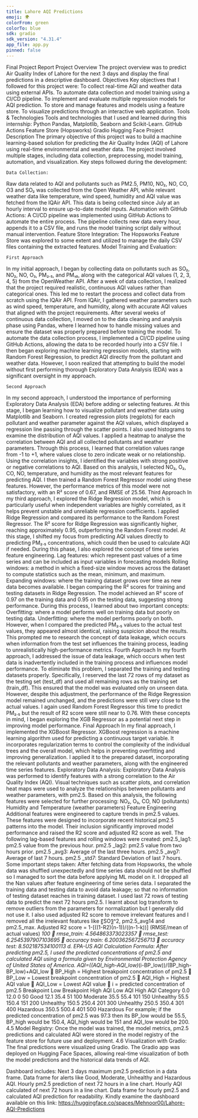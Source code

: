 ```yaml
---
title: Lahore AQI Predictions
emoji: 🌍
colorFrom: green
colorTo: blue
sdk: gradio
sdk_version: "4.31.4"
app_file: app.py
pinned: false
---
```



Final Project Report
	Project Overview
The project overview was to predict Air Quality Index of Lahore for the next 3 days and display the final predictions in a descriptive dashboard.
	Objectives
Key objectives that I followed for this project were:
	To collect real-time AQI and weather data using external APIs.
	To automate data collection and model training using a CI/CD pipeline.
	To implement and evaluate multiple regression models for AQI prediction.
	To store and manage features and models using a feature store.
	To visualize predictions through an interactive web application.
	Tools & Technologies
Tools and technologies that I used and learned during this internship:
	Python
	Pandas, Matplotlib, Seaborn and Scikit-Learn.
	GitHub Actions
	Feature Store (Hopsworks)
	Gradio
	Hugging Face
	Project Description
The primary objective of this project was to build a machine learning-based solution for predicting the Air Quality Index (AQI) of Lahore using real-time environmental and weather data. The project involved multiple stages, including data collection, preprocessing, model training, automation, and visualization. Key steps followed during the development:

	Data Collection:
Raw data related to AQI and pollutants such as PM2.5, PM10, NO₂, NO, CO, O3 and SO₂ was collected from the Open Weather API, while relevant weather data like temperature, wind speed, humidity and AQI value was fetched from the IQAir API. This data is being collected since July at an hourly interval to ensure up-to-date model inputs.
	Automation with GitHub Actions:
A CI/CD pipeline was implemented using GitHub Actions to automate the entire process. The pipeline collects new data every hour, appends it to a CSV file, and runs the model training script daily without manual intervention.
	Feature Store Integration:
The Hopsworks Feature Store was explored to some extent and utilized to manage the daily CSV files containing the extracted features.
	Model Training and Evaluation:

	First Approach
In my initial approach, I began by collecting data on pollutants such as SO₂, NO₂, NO, O₃, PM₂.₅, and PM₁₀, along with the categorical AQI values (1, 2, 3, 4, 5) from the OpenWeather API. After a week of data collection, I realized that the project required realistic, continuous AQI values rather than categorical ones. This led me to restart the process and collect data from scratch using the IQAir API.
From IQAir, I gathered weather parameters such as wind speed, temperature, and humidity, along with accurate AQI values that aligned with the project requirements. After several weeks of continuous data collection, I moved on to the data cleaning and analysis phase using Pandas, where I learned how to handle missing values and ensure the dataset was properly prepared before training the model.
To automate the data collection process, I implemented a CI/CD pipeline using GitHub Actions, allowing the data to be recorded hourly into a CSV file. I then began exploring machine learning regression models, starting with Random Forest Regression, to predict AQI directly from the pollutant and weather data. However, I soon realized that attempting to build the model without first performing thorough Exploratory Data Analysis (EDA) was a significant oversight in my approach.


	Second Approach
In my second approach, I understood the importance of performing Exploratory Data Analysis (EDA) before adding or selecting features. At this stage, I began learning how to visualize pollutant and weather data using Matplotlib and Seaborn.
	I created regression plots (regplots) for each pollutant and weather parameter against the AQI values, which displayed a regression line passing through the scatter points.
	I also used histograms to examine the distribution of AQI values.
	I applied a heatmap to analyse the correlation between AQI and all collected pollutants and weather parameters. Through this process, I learned that correlation values range from -1 to +1, where values close to zero indicate weak or no relationship.
Using the correlation insights, I identified the variables with strong positive or negative correlations to AQI. Based on this analysis, I selected NO₂, O₂, CO, NO, temperature, and humidity as the most relevant features for predicting AQI.
I then trained a Random Forest Regressor model using these features. However, the performance metrics of this model were not satisfactory, with an R² score of 0.67, and RMSE of 25.56.
	Third Approach
In my third approach, I explored the Ridge Regression model, which is particularly useful when independent variables are highly correlated, as it helps prevent unstable and unreliable regression coefficients.
I applied Ridge Regression and compared its performance to the Random Forest Regressor. The R² score for Ridge Regression was significantly higher, reaching approximately 0.95, outperforming the Random Forest model.
At this stage, I shifted my focus from predicting AQI values directly to predicting PM₂.₅ concentrations, which could then be used to calculate AQI if needed.
During this phase, I also explored the concept of time series feature engineering.
	Lag features: which represent past values of a time series and can be included as input variables in forecasting models
	Rolling windows: a method in which a fixed-size window moves across the dataset to compute statistics such as the mean, minimum, and maximum.
	Expanding windows: where the training dataset grows over time as new data becomes available.
I began comparing the R² scores for training and testing datasets in Ridge Regression. The model achieved an R² score of 0.97 on the training data and 0.95 on the testing data, suggesting strong performance.
During this process, I learned about two important concepts:
	Overfitting: where a model performs well on training data but poorly on testing data.
	Underfitting: where the model performs poorly on both.
However, when I compared the predicted PM₂.₅ values to the actual test values, they appeared almost identical, raising suspicion about the results. This prompted me to research the concept of data leakage, which occurs when information from the test set influences the training process, leading to unrealistically high-performance metrics.
	Fourth Approach
In my fourth approach, I addressed the issue of data leakage, which occurs when test data is inadvertently included in the training process and influences model performance. To eliminate this problem, I separated the training and testing datasets properly.
Specifically, I reserved the last 72 rows of my dataset as the testing set (test_df) and used all remaining rows as the training set (train_df). This ensured that the model was evaluated only on unseen data. However, despite this adjustment, the performance of the Ridge Regression model remained unchanged, and the predictions were still very close to the actual values.
I again used Random Forest Regressor this time to predict PM₂.₅ but the result of R2 score were still near to 0.76. 
With these concepts in mind, I began exploring the XGB Regressor as a potential next step in improving model performance.
	Final Approach
In my final approach, I implemented the XGBoost Regressor. XGBoost regression is a machine learning algorithm used for predicting a continuous target variable.
It incorporates regularization terms to control the complexity of the individual trees and the overall model, which helps in preventing overfitting and improving generalization.
I applied it to the prepared dataset, incorporating the relevant pollutants and weather parameters, along with the engineered time series features.
	Exploratory Data Analysis:
Exploratory Data Analysis was performed to identify features with a strong correlation to the Air Quality Index (AQI). Visual techniques such as scatter plots, and correlation heat maps were used to analyze the relationships between pollutants and weather parameters, with pm2.5.
Based on this analysis, the following features were selected for further processing:
	NO₂, O₃, CO, NO (pollutants)
	Humidity and Temperature (weather parameters)
	Feature Engineering
Additional features were engineered to capture trends in pm2.5 values. These features were designed to incorporate recent historical pm2.5 patterns into the model. Their inclusion significantly improved model performance and raised the R2 score and adjusted R2 score as well. The following lag-based features and rolling windows were created:
	pm2.5_lag1: pm2.5 value from the previous hour.
	pm2.5 _lag2: pm2.5 value from two hours prior.
	pm2.5 _avg3: Average of the last three hours.
	pm2.5 _avg7: Average of last 7 hours.
	pm2.5 _std7: Standard Deviation of last 7 hours.
Some important steps taken:
	After fetching data from Hopsworks, the whole data was shuffled unexpectedly and time series data should not be shuffled so I managed to sort the data before applying ML model on it.
	I dropped all the Nan values after feature engineering of time series data.
	I separated the training data and testing data to avoid data leakage; so that no information of testing dataset reaches in training dataset.
	I used last 72 rows of testing data to predict the next 72 hours pm2.5.
	I learnt about log transform to remove outliers from the parameters for normalization but I generally did not use it.
	I also used adjusted R2 score to remove irrelevant features and I removed all the irrelevant features like 〖SO〗^2, pm2.5_avg14 and pm2.5_max.
Adjusted R2 score = 1-[((1-R2)(n-1))/((n-1-k))]
(RMSE/mean of actual values) *100
	rmse_train: 4.564863373023357
	rmse_test: 6.2545397907103695
	accuracy train: 6.200362567256713
	accuracy test: 8.502187534100113
d.	EPA-US AQI Calculation Formula:
After predicting pm2.5, I used the predicted concentrations of pm2.5 and calculated AQI using a formula given by Environmental Protection Agency of United States of America.
AQI=((AQI_high-AQI_low)*(i-BP_low))/(BP_high-BP_low)+AQI_low
	BP_High = Highest breakpoint concentration of pm2.5
	BP_Low = Lowest breakpoint concentration of pm2.5
	AQI_High = Highest AQI value
	AQI_Low = Lowest AQI value
	i = predicted concentration of pm2.5
Breakpoint Low	Breakpoint High	AQI Low	AQI High	AQI Category
0.0	12.0	0	50	Good
12.1	35.4	51	100	Moderate
35.5	55.4	101	150	Unhealthy
55.5	150.4	151	200	Unhealthy
150.5	250.4	201	300	Unhealthy
250.5	350.4	301	400	Hazardous
350.5	500.4	401	500	Hazardous
For example; if the predicted concentration of pm2.5 was 97.3 then its BP_low would be 55.5, BP_high would be 150.4, AQI_high would be 151 and AQI_low would be 200.
4.5	Model Registry:
Once the model was trained, the model metrics, pm2.5 predictions and calculated AQI were stored in the model registry of the feature store for future use and deployment.
4.6	Visualization with Gradio:
The final predictions were visualized using Gradio. The Gradio app was deployed on Hugging Face Spaces, allowing real-time visualization of both the model predictions and the historical data trends of AQI.

Dashboard includes:
 	Next 3 days maximum pm2.5 prediction in a data frame.
 	Data frame for alerts like Good, Moderate, Unhealthy and Hazardous AQI.
 	Hourly pm2.5 prediction of next 72 hours in a line chart.
 	Hourly AQI calculated of next 72 hours in a line chart.
 	Data frame for hourly pm2.5 and calculated AQI prediction for readability.
Kindly examine the dashboard available on this link:
https://huggingface.co/spaces/Mehnoor00/Lahore-AQI-Predictions

